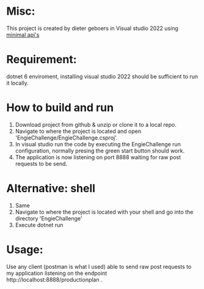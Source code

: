 # Misc: 

This project is created by dieter geboers in Visual studio 2022 using [minimal api's](https://docs.microsoft.com/en-us/aspnet/core/fundamentals/minimal-apis?view=aspnetcore-6.0)

# Requirement:

dotnet 6 enviroment, installing visual studio 2022 should be sufficient to run it locally.

# How to build and run

1. Download project from github & unzip or clone it to a local repo.
2. Navigate to where the project is located and open 'EngieChallenge/EngieChallenge.csproj'.
3. In visual studio run the code by executing the EngieChallenge run configuration, normally presing the green start button should work.
4. The application is now listening on port 8888 waiting for raw post requests to be send.

# Alternative: shell

1. Same
2. Navigate to where the project is located with your shell and go into the directory 'EngieChallenge'
3. Execute dotnet run

# Usage:

Use any client (postman is what I used) able to send raw post requests to my 
application listening on the endpoint http://localhost:8888/productionplan .